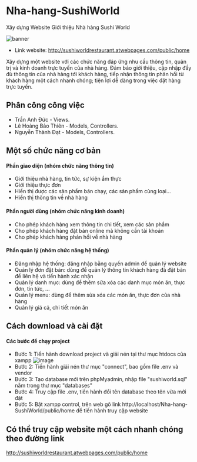 # Nha-hang-SushiWorld
Xây dựng Website Giới thiệu Nhà hàng Sushi World

![banner](https://user-images.githubusercontent.com/74713811/104671592-af797d00-5710-11eb-93e4-9def1881a693.png)

* Link website: http://sushiworldrestaurant.atwebpages.com/public/home

Xây dựng một website với các chức năng đáp ứng nhu cầu thông tin, quản trị và kinh doanh trực tuyến của nhà hàng. Đảm bảo giới thiệu, cập nhập đầy đủ thông tin của nhà hàng tới khách hàng, tiếp nhận thông tin phản hồi từ khách hàng một cách nhanh chóng; tiện lợi dễ dàng trong việc đặt hàng trực tuyến.

## Phân công công việc
*   Trần Anh Đức - Views.
*   Lê Hoàng Bảo Thiên - Models, Controllers.
*   Nguyễn Thành Đạt - Models, Controllers.
    
## Một số chức năng cơ bản
#### Phần giao diện (nhóm chức năng thông tin)
*   Giới thiệu nhà hàng, tin tức, sự kiện ẩm thực
*   Giới thiệu thực đơn
*   Hiển thị được các sản phẩm bán chạy, các sản phẩm cùng loại…
*   Hiển thị thông tin về nhà hàng
        
#### Phần người dùng (nhóm chức năng kinh doanh) 
*   Cho phép khách hàng xem thông tin chi tiết, xem các sản phẩm
*   Cho phép khách hàng đặt bàn online mà không cần tài khoản
*   Cho phép khách hàng phản hồi về nhà hàng
        
#### Phần quản lý (nhóm chức năng hệ thống)
*   Đăng nhập hệ thống: đăng nhập bằng quyền admin để quản lý website
*   Quản lý đơn đặt bàn: dùng để quản lý thông tin khách hàng đã đặt bàn để liên hệ và tiến hành xác nhận
*   Quản lý danh mục: dùng để thêm sửa xóa các danh mục món ăn, thực đơn, tin tức, ...
*   Quản lý menu: dùng để thêm sửa xóa các món ăn, thực đơn của nhà hàng
*   Quản lý giá cả, chi tiết món ăn

## Cách download và cài đặt
#### Các bước để chạy project
*   Bước 1: Tiến hành download project và giải nén tại thư mục htdocs của xampp
    ![image](https://user-images.githubusercontent.com/74713811/105724230-38d34f80-5f5a-11eb-91e7-15a081e184ce.png)
*   Bước 2: Tiến hành giải nén thư mục "connect", bao gồm file .env và vendor
*   Bước 3: Tạo database mới trên phpMyadmin, nhập file "sushiworld.sql" nằm trong thư mục "databases"
*   Bước 4: Truy cập file .env, tiến hành đổi tên database theo tên vừa mới đặt
*   Bước 5: Bật xampp control, trên web gõ link http://localhost/Nha-hang-SushiWorld/public/home để tiến hành truy cập website
    
## Có thể truy cập website một cách nhanh chóng theo đường link 
http://sushiworldrestaurant.atwebpages.com/public/home
